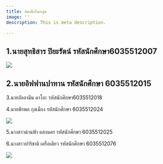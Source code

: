 ```yaml
---
title: สมาชิกในกลุ่ม
image: ''
description: This is meta description.

---
```

## 1.นายสุทธิสาร ปิยะรัตน์ รหัสนักศึกษา6035512007

![](/images/67239262_2467376653324926_3347226047094456320_o.jpg)

## 2.นายอิฟฟานปาทาน รหัสนักศึกษา 6035512015

3\.นายอัลอามีน ดาโอะ รหัสนักศึกษา6035512018

4\.นายพีรพล กุลเมือง รหัสนักศึกษา 6035512024

![](/images/48373441_2031573160292336_5105572992218300416_n.jpg)

5\.นางสาวน่านฟ้า แสงนคร รหัสนักศึกษา 6035512025

6\.นางสาวปาริชาติ เครือเตียว รหัสนักศึกษา 6035512076

![](https://media.discordapp.net/attachments/755066241915551859/773274106174898176/IMG_20201104_025416.jpg?width=539&height=609)